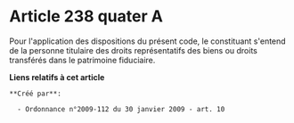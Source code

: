 # Article 238 quater A

Pour l'application des dispositions du présent code, le constituant s'entend de la personne titulaire des droits
représentatifs des biens ou droits transférés dans le patrimoine fiduciaire.

**Liens relatifs à cet article**

	**Créé par**:

	  - Ordonnance n°2009-112 du 30 janvier 2009 - art. 10
